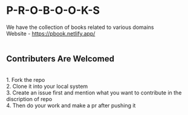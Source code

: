 # P-R-O-B-O-O-K-S
We have the collection of books related to various domains
<br>
Website - https://pbook.netlify.app/
<br>
<br>
## Contributers Are Welcomed 
<br>
1. Fork the repo
<br>
2. Clone it into your local system
<br>
3. Create an issue first and mention what you want to contribute in the discription of repo
<br>
4. Then do your work and make a pr after pushing it
